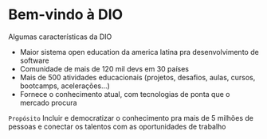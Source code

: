 # Bem-vindo à DIO

Algumas características da DIO

- Maior sistema open education da america latina pra desenvolvimento de software
- Comunidade de mais de 120 mil devs em 30 países
- Mais de 500 atividades educacionais (projetos, desafios, aulas, cursos, bootcamps, acelerações...)
- Fornece o conhecimento atual, com tecnologias de ponta que o mercado procura
 
`Propósito` Incluir e democratizar o conhecimento pra mais de 5 milhões de pessoas e conectar os talentos 
  com as oportunidades de trabalho
